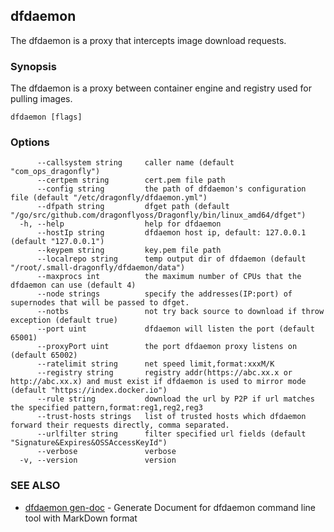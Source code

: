 ## dfdaemon

The dfdaemon is a proxy that intercepts image download requests.

### Synopsis

The dfdaemon is a proxy between container engine and registry used for pulling images.

```
dfdaemon [flags]
```

### Options

```
      --callsystem string     caller name (default "com_ops_dragonfly")
      --certpem string        cert.pem file path
      --config string         the path of dfdaemon's configuration file (default "/etc/dragonfly/dfdaemon.yml")
      --dfpath string         dfget path (default "/go/src/github.com/dragonflyoss/Dragonfly/bin/linux_amd64/dfget")
  -h, --help                  help for dfdaemon
      --hostIp string         dfdaemon host ip, default: 127.0.0.1 (default "127.0.0.1")
      --keypem string         key.pem file path
      --localrepo string      temp output dir of dfdaemon (default "/root/.small-dragonfly/dfdaemon/data")
      --maxprocs int          the maximum number of CPUs that the dfdaemon can use (default 4)
      --node strings          specify the addresses(IP:port) of supernodes that will be passed to dfget.
      --notbs                 not try back source to download if throw exception (default true)
      --port uint             dfdaemon will listen the port (default 65001)
      --proxyPort uint        the port dfdaemon proxy listens on (default 65002)
      --ratelimit string      net speed limit,format:xxxM/K
      --registry string       registry addr(https://abc.xx.x or http://abc.xx.x) and must exist if dfdaemon is used to mirror mode (default "https://index.docker.io")
      --rule string           download the url by P2P if url matches the specified pattern,format:reg1,reg2,reg3
      --trust-hosts strings   list of trusted hosts which dfdaemon forward their requests directly, comma separated.
      --urlfilter string      filter specified url fields (default "Signature&Expires&OSSAccessKeyId")
      --verbose               verbose
  -v, --version               version
```

### SEE ALSO

* [dfdaemon gen-doc](dfdaemon_gen-doc.md)	 - Generate Document for dfdaemon command line tool with MarkDown format

